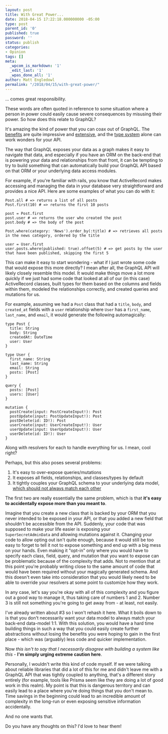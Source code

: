 ```yaml
---
layout: post
title: With Great Power...
date: 2018-04-15 17:22:18.000000000 -05:00
type: post
parent_id: '0'
published: true
password: ''
status: publish
categories:
- Opinion
tags: []
meta:
  _wpcom_is_markdown: '1'
  _edit_last: '1'
  _wpas_done_all: '1'
author: Matt Engledowl
permalink: "/2018/04/15/with-great-power/"
---
```

... comes great responsibility.

These words are often quoted in reference to some situation where a person in power could easily cause severe consequences by misusing their power. So how does this relate to GraphQL?

It's amazing the kind of power that you can coax out of GraphQL. The [benefits](https://graphqlme.com/2017/12/17/benefits-of-graphql-on-the-backend/) are quite impressive and [extensive](https://graphqlme.com/2017/10/15/5-things-love-graphql/), and the [type system](https://graphqlme.com/2017/12/31/stop-fighting-the-type-system/) alone can work wonders for your API.

The way that GraphQL exposes your data as a graph makes it easy to navigate that data, and especially if you have an ORM on the back-end that is powering your data and relationships from that front, it can be tempting to try to build something that can automatically build your GraphQL API based on that ORM or your underlying data access modules.

For example, if you're familiar with rails, you know that ActiveRecord makes accessing and managing the data in your database very straightforward and provides a nice API. Here are some examples of what you can do with it:

```
Post.all # => returns a list of all posts
Post.first(10) # => returns the first 10 posts

post = Post.first
post.user # => returns the user who created the post
post.body # => the body of the post

Post.where(category: 'News').order_by(:title) # => retrieves all posts in the news category, ordered by the title

user = User.first
user.posts.where(published: true).offset(5) # => get posts by the user that have been published, skipping the first 5
```

This can make it easy to start wondering - what if I just wrote some code that would expose this more directly? I mean after all, the GraphQL API will likely closely resemble this model. It would make things move a lot more quickly if we just had some code that looked at all of our (in this case) ActiveRecord classes, built types for them based on the columns and fields within them, modeled the relationships correctly, and created queries and mutations for us.

For example, assuming we had a `Post`&nbsp;class that had a `title`, `body`, and `created_at`&nbsp;fields with a `user`&nbsp;relationship where `User`&nbsp;has a `first_name`, `last_name`, and `email`, it would generate the following automagically:

```
type Post {
  title: String
  body: String
  createdAt: DateTime
  user: User
}

type User {
  first_name: String
  last_name: String
  email: String
  posts: [Post]
}

query {
  posts: [Post]
  users: [User]
}

mutation {
  postCreate(input: PostCreateInput!): Post
  postUpdate(input: PostUpdateInput!): Post
  postDelete(id: ID!): Post
  userCreate(input: UserCreateInput!): User
  userUpdate(input: UserUpdateInput!): User
  userDelete(id: ID!): User
}
```

Along with resolvers for each to handle everything for us. I mean, cool right?

Perhaps, but this also&nbsp;poses several problems:

1. It's easy to over-expose queries/mutations
2. It exposes all fields, relationships, and classes/types by default
3. It tightly couples your GraphQL schema to your underlying data model, [which should not always match each other](https://graphqlme.com/2018/04/07/schema-design/)

The first two are really essentially the same problem, which is that **it's easy to accidentally expose more than you meant to**.

Imagine that you create a new class that is backed by your ORM that you never intended to be exposed in your API, or that you added a new field that shouldn't be accessible from the API. Suddenly, your code that was supposed to make your life easier is exposing your `SuperSecretAdminData`&nbsp;and allowing mutations against it. Changing your code to allow opting out isn't quite enough, because it would still be too easy to forget to tell it not to expose something and end up with a big mess on your hands. Even making it "opt-in" only where you would have to specify each class, field, query, and mutation that you want to expose can be problematic because of the complexity that adds. Not to mention that at this point you're probably writing close to the same amount of code that would have been required without your magically generated schema. And this doesn't even take into consideration that you would likely need to be able to override your resolvers at some point to customize how they work.

In any case, let's say you're okay with all of this complexity and you figure out a good way to manage it, thus taking care of numbers 1 and 2. Number 3 is still not something you're going to get away from - at least, not easily.

I've already written about #3 so I won't rehash it here. What it boils down to is that you don't necessarily want your data model to always match your back-end data-model 1:1. With this solution, you would have a hard time building things in such a way that you could easily create further abstractions without losing the benefits you were hoping to gain in the first place - which was (arguably) less code and quicker implementation.

Now _this isn't to say that I necessarily disagree with building a system like this_ - **I'm simply urging extreme caution here**.

Personally, I wouldn't write this kind of code myself. If we were talking about reliable libraries that did a lot of this for me and didn't leave me with a GraphQL API that was tightly coupled to anything, that's a different story entirely (for example, tools like Prisma seem like they are doing a lot of good work in this realm). My point is that this is dangerous territory and can easily lead to a place where you're doing things that you don't mean to. Time savings in the beginning could lead to an incredible amount of complexity in the long-run or even exposing sensitive information accidentally.

And no one wants that.

Do you have any thoughts on this? I'd love to hear them!

